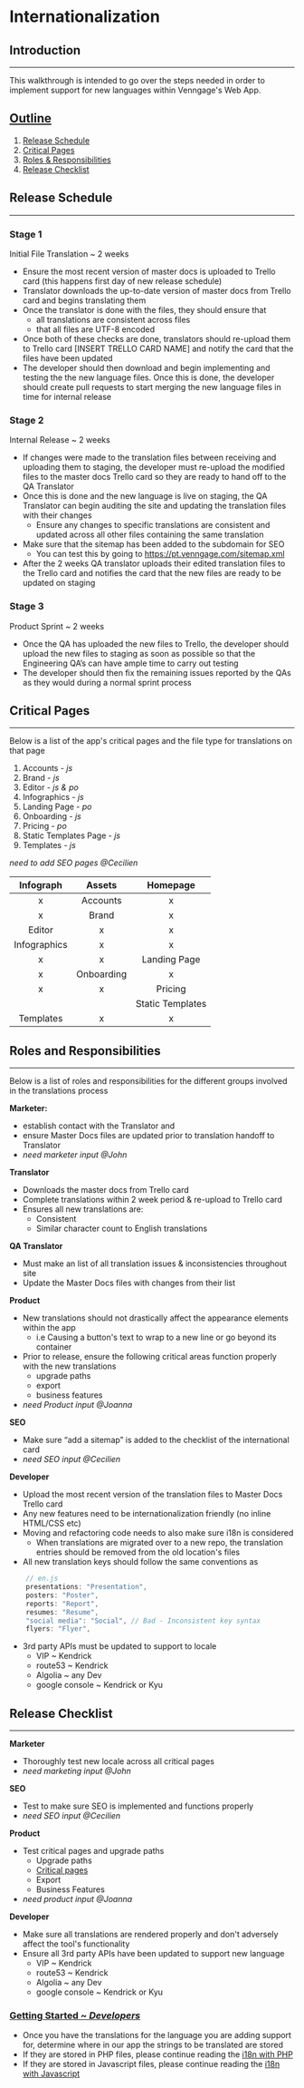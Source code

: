 # Internationalization

## Introduction

---

This walkthrough is intended to go over the steps needed in order to implement support for new languages within Venngage's Web App.

## [Outline](#outline)
1. [Release Schedule](#release-schedule)
1. [Critical Pages](#critical-pages)
1. [Roles & Responsibilities](#roles)
1. [Release Checklist](#release-checklist)


## Release Schedule
---

### Stage 1

Initial File Translation ~ 2 weeks

- Ensure the most recent version of master docs is uploaded to Trello card (this happens first day of new release schedule)
- Translator downloads the up-to-date version of master docs from Trello card and begins translating them
- Once the translator is done with the files, they should ensure that 
	- all translations are consistent across files 
	- that all files are UTF-8 encoded 
- Once both of these checks are done, translators should re-upload them to  Trello card [INSERT TRELLO CARD NAME] and notify the card that the files have been updated
- The developer should then download and begin implementing and testing the the new language files. Once this is done, the developer should create pull requests to start merging the new language files in time for internal release


### Stage 2

Internal Release ~ 2 weeks

- If changes were made to the translation files between receiving and uploading them to staging, the developer must re-upload the modified files to the master docs Trello card so they are ready to hand off to the QA Translator
- Once this is done and the new language is live on staging,  the QA Translator can begin auditing the site and updating the translation files with their changes
	- Ensure any changes to specific translations are consistent and updated across all other files containing the same translation
- Make sure that the sitemap has been added to the subdomain for SEO
    - You can test this by going to  https://pt.venngage.com/sitemap.xml
- After the 2 weeks QA translator uploads their edited translation files to the Trello card and notifies the card that the new files are ready to be updated on staging

### Stage 3

Product Sprint ~ 2 weeks

- Once the QA has uploaded the new files to Trello, the developer should upload the new files to staging as soon as possible so that the Engineering QA’s can have ample time to carry out testing
- The developer should then fix the remaining issues reported by the QAs as they would during a normal sprint process


## Critical Pages
------
Below is a list of the app's critical pages and the file type for translations on that page

1. Accounts - *js*
1. Brand - *js*
1. Editor - *js & po*
1. Infographics - *js*
1. Landing Page - *po*
1. Onboarding - *js*
1. Pricing - *po*
1. Static Templates Page - *js*
1. Templates - *js*

*need to add SEO pages @Cecilien*


|   Infograph  |   Assets   |     Homepage     |
|:------------:|:----------:|:----------------:|
|       x      |  Accounts  |         x        |
|       x      |    Brand   |         x        |
|    Editor    |      x     |         x        |
| Infographics |      x     |         x        |
|       x      |      x     |   Landing Page   |
|       x      | Onboarding |         x        |
|       x      |      x     |      Pricing     |
|              |            | Static Templates |
|   Templates  |      x     |         x        |


## Roles and Responsibilities
----
Below is a list of roles and responsibilities for the different groups involved in the translations process

**Marketer:**

- establish contact with the Translator and 
- ensure Master Docs files are updated prior to translation handoff to Translator
- *need marketer input @John*

**Translator**

- Downloads the master docs from Trello card
- Complete translations within 2 week period & re-upload to Trello card
- Ensures all new translations are:
	- Consistent
	- Similar character count to English translations

**QA Translator**

- Must make an list of all translation issues & inconsistencies throughout site
- Update the Master Docs files with changes from their list

**Product**

- New translations should not drastically affect the appearance elements within the app
    - i.e Causing a button's text to wrap to a new line or go beyond its container
- Prior to release, ensure the following critical areas function properly with the new translations
    - upgrade paths
    - export
    - business features
- *need Product input @Joanna*

**SEO**

- Make sure “add a sitemap” is added to the checklist of the international card
- *need SEO input @Cecilien*

**Developer**

- Upload the most recent version of the translation files to Master Docs Trello card
- Any new features need to be internationalization friendly (no inline HTML/CSS etc) 
- Moving and refactoring code needs to also make sure i18n is considered
    - When translations are migrated over to a new repo, the translation entries should be removed from the old location's files
- All new translation keys should follow the same conventions as 
```js
    // en.js
    presentations: "Presentation",
    posters: "Poster",
    reports: "Report",
    resumes: "Resume",
    "social media": "Social", // Bad - Inconsistent key syntax
    flyers: "Flyer",
```
- 3rd party APIs must be updated to support to locale
	- VIP ~ Kendrick
    - route53 ~ Kendrick
	- Algolia ~ any Dev
	- google console ~ Kendrick or Kyu

## Release Checklist
------

**Marketer**

- Thoroughly test new locale across all critical pages
- *need marketing input @John*

**SEO**

- Test to make sure SEO is implemented and functions properly
- *need SEO input @Cecilien*

**Product**

- Test critical pages and upgrade paths
    - Upgrade paths
    - [Critical pages](#critical-pages)
    - Export
    - Business Features
- *need product input @Joanna*

**Developer**

- Make sure all translations are rendered properly and don't adversely affect the tool's functionality
- Ensure all 3rd party APIs have been updated to support new language
    - VIP ~ Kendrick
    - route53 ~ Kendrick
	- Algolia ~ any Dev
	- google console ~ Kendrick or Kyu



### [Getting Started ~ *Developers*](#getting-started)

- Once you have the translations for the language you are adding support for, determine where in our app the strings to be translated are stored
- If they are stored in PHP files, please continue reading the [i18n with PHP](../i18n/php)
- If they are stored in Javascript files, please continue reading the [i18n with Javascript](../i18n/javascript)